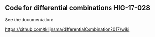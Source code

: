 
## Code for differential combinations HIG-17-028

See the documentation:

https://github.com/tklijnsma/differentialCombination2017/wiki
